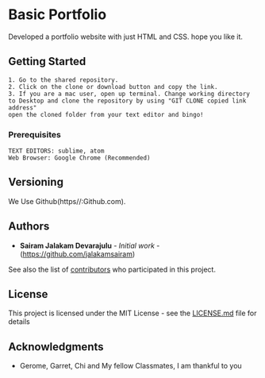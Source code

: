 # Basic Portfolio

Developed a portfolio website with just HTML and CSS. hope you like it.

## Getting Started
```
1. Go to the shared repository.
2. Click on the clone or download button and copy the link.
3. If you are a mac user, open up terminal. Change working directory to Desktop and clone the repository by using "GIT CLONE copied link address"
open the cloned folder from your text editor and bingo!
```
### Prerequisites
```
TEXT EDITORS: sublime, atom
Web Browser: Google Chrome (Recommended)

```

## Versioning

We Use Github(https//:Github.com). 

## Authors

* **Sairam Jalakam Devarajulu** - *Initial work* - (https://github.com/jalakamsairam)

See also the list of [contributors](https://github.com/your/project/contributors) who participated in this project.

## License

This project is licensed under the MIT License - see the [LICENSE.md](LICENSE.md) file for details

## Acknowledgments


* Gerome, Garret, Chi and My fellow Classmates, I am thankful to you

